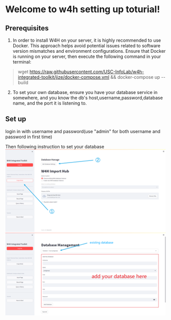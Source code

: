 # Welcome to w4h setting up toturial!

## Prerequisites

1. In order to install W4H on your server, it is highly recommended to use Docker. This approach helps avoid potential issues related to software version mismatches and environment configurations. Ensure that Docker is running on your server, then execute the following command in your terminal:

> wget https://raw.githubusercontent.com/USC-InfoLab/w4h-integrated-toolkit/jize/docker-compose.yml && docker-compose up --build

2. To set your own database, ensure you have your database service in somewhere, and you know the
db's host,username,password,database name, and the port it is listening to.

## Set up

login in with username and password(use "admin" for both username and password in first time)

Then following instruction to set your database
    ![import_page_create](../images/manage_database_1.png)
    ![import_page_create](../images/manage_database_2.png)
